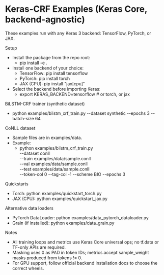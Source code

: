 # Keras-CRF Examples (Keras Core, backend-agnostic)

These examples run with any Keras 3 backend: TensorFlow, PyTorch, or JAX.

Setup
- Install the package from the repo root:
  - pip install -e .
- Install one backend of your choice:
  - TensorFlow: pip install tensorflow
  - PyTorch: pip install torch
  - JAX (CPU): pip install "jax[cpu]"
- Select the backend before importing Keras:
  - export KERAS_BACKEND=tensorflow   # or torch, or jax

BiLSTM-CRF trainer (synthetic dataset)
- python examples/bilstm_crf_train.py --dataset synthetic --epochs 3 --batch-size 64

CoNLL dataset
- Sample files are in examples/data.
- Example:
  - python examples/bilstm_crf_train.py \
      --dataset conll \
      --train examples/data/sample.conll \
      --val   examples/data/sample.conll \
      --test  examples/data/sample.conll \
      --token-col 0 --tag-col -1 --scheme BIO --epochs 3

Quickstarts
- Torch: python examples/quickstart_torch.py
- JAX (CPU): python examples/quickstart_jax.py

Alternative data loaders
- PyTorch DataLoader: python examples/data_pytorch_dataloader.py
- Grain (if installed): python examples/data_grain.py

Notes
- All training loops and metrics use Keras Core universal ops; no tf.data or TF-only APIs are required.
- Masking uses 0 as PAD in token IDs; metrics accept sample_weight masks produced from tokens != 0.
- For GPU support, follow official backend installation docs to choose the correct wheels.
